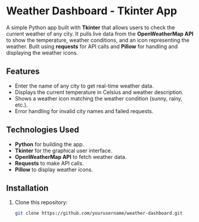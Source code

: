# Weather Dashboard - Tkinter App
A simple Python app built with **Tkinter** that allows users to check the current weather of any city. It pulls live data from the **OpenWeatherMap API** to show the temperature, weather conditions, and an icon representing the weather. Built using **requests** for API calls and **Pillow** for handling and displaying the weather icons.

## Features
- Enter the name of any city to get real-time weather data.
- Displays the current temperature in Celsius and weather description.
- Shows a weather icon matching the weather condition (sunny, rainy, etc.).
- Error handling for invalid city names and failed requests.

## Technologies Used
- **Python** for building the app.
- **Tkinter** for the graphical user interface.
- **OpenWeatherMap API** to fetch weather data.
- **Requests** to make API calls.
- **Pillow** to display weather icons.

## Installation
1. Clone this repository:
   ```bash
   git clone https://github.com/yourusername/weather-dashboard.git

